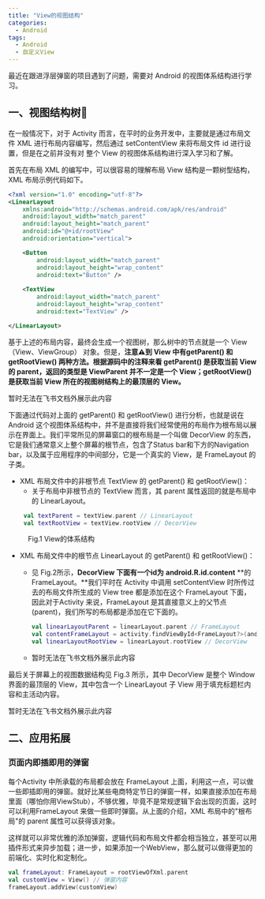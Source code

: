 ```yaml
---
title: "View的视图结构"
categories:
  - Android
tags: 
  - Android
  - 自定义View
---
```




最近在跟进浮层弹窗的项目遇到了问题，需要对 Android 的视图体系结构进行学习。

## 一、视图结构树🌲

在一般情况下，对于 Activity 而言，在平时的业务开发中，主要就是通过布局文件 XML 进行布局内容编写，然后通过 setContentView 来将布局文件 id 进行设置，但是在之前并没有对 整个 View 的视图体系结构进行深入学习和了解。

首先在布局 XML 的编写中，可以很容易的理解布局 View 结构是一颗树型结构，XML 布局示例代码如下。

```xml
<?xml version="1.0" encoding="utf-8"?>
<LinearLayout
    xmlns:android="http://schemas.android.com/apk/res/android"
    android:layout_width="match_parent"
    android:layout_height="match_parent"
    android:id="@+id/rootView"
    android:orientation="vertical">

    <Button
        android:layout_width="match_parent"
        android:layout_height="wrap_content"
        android:text="Button" />
    
    <TextView
        android:layout_width="match_parent"
        android:layout_height="wrap_content"
        android:text="TextView" />

</LinearLayout>
```

基于上述的布局内容，最终会生成一个视图树，那么树中的节点就是一个 View（View、ViewGroup） 对象。但是，**注意⚠️到 View 中有getParent() 和 getRootView() 两种方法。根据源码中的注释来看 getParent() 是获取当前 View 的 parent，返回的类型是 ViewParent 并不一定是一个 View；getRootView() 是获取当前 View 所在的视图树结构上的最顶层的 View。**

暂时无法在飞书文档外展示此内容

下面通过代码对上面的 getParent() 和 getRootView() 进行分析，也就是说在 Android 这个视图体系结构中，并不是直接将我们经常使用的布局作为根布局以展示在界面上。我们平常所见的屏幕窗口的根布局是一个叫做 DecorView 的东西，它是我们通常意义上整个屏幕的根节点，包含了Status bar和下方的Navigation bar，以及属于应用程序的中间部分，它是一个真实的 View，是 FrameLayout 的子类。



- XML 布局文件中的非根节点 TextView 的 getParent() 和 getRootView()：
  -   关于布局中非根节点的 TextView 而言，其 parent 属性返回的就是布局中的 LinearLayout。
  ```kotlin
   val textParent = textView.parent // LinearLayout
   val textRootView = textView.rootView // DecorView
  ```

<figure class="align-center" style="width:300px">
  <a href="#"><img src="{{ '../images/view绘制过程.png' | absolute_url }}" alt=""></a>
  <figcaption>Fig.1 View的体系结构</figcaption>
</figure>
  
- XML 布局文件中的根节点 LinearLayout 的 getParent() 和 getRootView()：
  - 见 Fig.2所示，**DecorView 下面有一个****id****为** **android.R.id.content** **的FrameLayout。**我们平时在 Activity 中调用 setContentView 时所传过去的布局文件所生成的 View tree 都是添加在这个 FrameLayout 下面，因此对于Activity 来说，FrameLayout 是其直接意义上的父节点 (parent)，我们所写的布局都是添加在它下面的。

    ```kotlin
    val linearLayoutParent = linearLayout.parent // FrameLayout
    val contentFrameLayout = activity.findViewById<FrameLayout?>(android.R.id.content) // 获取主内容 FrameLayout
    val linearLayoutRootView = linearLayout.rootView // DecorView
    ```

  - 暂时无法在飞书文档外展示此内容

最后关于屏幕上的视图数据结构见 Fig.3 所示，其中 DecorView 是整个 Window 界面的最顶层的 View，其中包含一个 LinearLayout 子 View 用于填充标题栏内容和主活动内容。

暂时无法在飞书文档外展示此内容

## 二、应用拓展
### 页面内即插即用的弹窗

每个Activity 中所承载的布局都会放在 FrameLayout 上面，利用这一点，可以做一些即插即用的弹窗。就好比某些电商特定节日的弹窗一样，如果直接添加在布局里面（哪怕你用ViewStub），不够优雅，毕竟不是常规逻辑下会出现的页面，这时可以利用FrameLayout 来做一些即时弹窗。从上面的介绍，XML 布局中的"根布局"的 parent 属性可以获得该对象。

这样就可以非常优雅的添加弹窗，逻辑代码和布局文件都会相当独立，甚至可以用插件形式来异步加载；进一步，如果添加一个WebView，那么就可以做得更加的前端化、实时化和定制化。

```kotlin
val frameLayout: FrameLayout = rootViewOfXml.parent
val customView = View() // 弹窗内容
frameLayout.addView(customView)
```